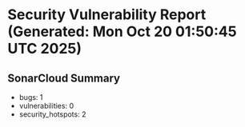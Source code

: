 # Security Vulnerability Report (Generated: Mon Oct 20 01:50:45 UTC 2025)


## SonarCloud Summary
* bugs: 1
* vulnerabilities: 0
* security_hotspots: 2
